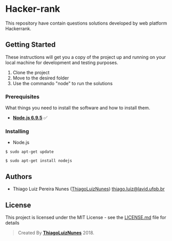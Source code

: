 # Hacker-rank

This repository have contain questions solutions developed by web platform Hackerrank.

## Getting Started

These instructions will get you a copy of the project up and running on your local machine for development and testing purposes. 

1. Clone the project
2. Move to the desired folder
3. Use the commando "node" to run the solutions

### Prerequisites

What things you need to install the software and how to install them. 

* **[Node.js 6.9.5](http://nodejs.org/en/)** :white_check_mark:

### Installing  

- Node.js 
```
$ sudo apt-get update
```
```
$ sudo apt-get install nodejs
```

## Authors

* Thiago Luiz Pereira Nunes ([ThiagoLuizNunes](https://github.com/ThiagoLuizNunes)) thiago.luiz@lavid.ufpb.br

## License

This project is licensed under the MIT License - see the [LICENSE.md](LICENSE.md) file for details

>Created By **[ThiagoLuizNunes](https://www.linkedin.com/in/thiago-luiz-507483112/)** 2018.
